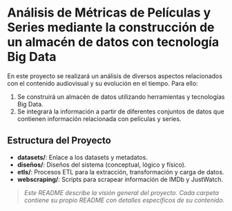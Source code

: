 # Análisis de Métricas de Películas y Series mediante la construcción de un almacén de datos con tecnología Big Data

En este proyecto se realizará un análisis de diversos aspectos relacionados con el contenido audiovisual y su evolución en el tiempo. Para ello:

1. Se construirá un almacén de datos utilizando herramientas y tecnologías Big Data.
2. Se integrará la información a partir de diferentes conjuntos de datos que contienen información relacionada con películas y series.

## Estructura del Proyecto

- **datasets/**: Enlace a los datasets y metadatos.
- **diseños/**: Diseños del sistema (conceptual, lógico y físico).
- **etls/**: Procesos ETL para la extracción, transformación y carga de datos.
- **webscraping/**: Scripts para scrapear información de IMDb y JustWatch.

> _Este README describe la visión general del proyecto. Cada carpeta contiene su propio README con detalles específicos de su contenido._

